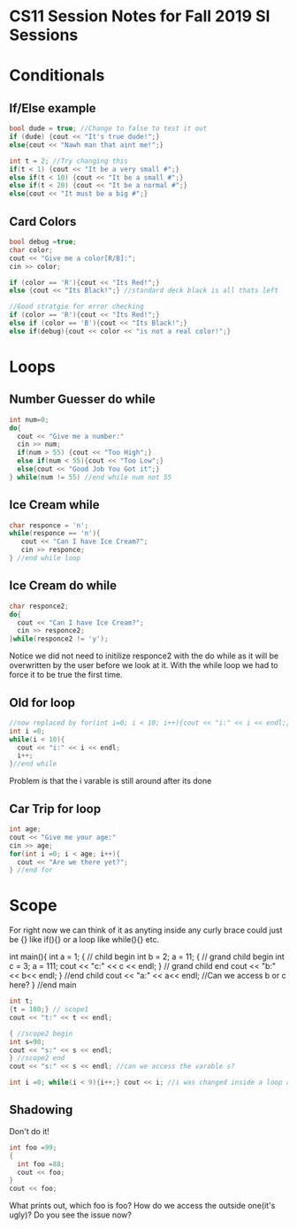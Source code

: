 # CS11 Session Notes for Fall 2019 SI Sessions


# Conditionals
## If/Else example
```C++ 
bool dude = true; //Change to false to test it out
if (dude) {cout << "It's true dude!";}
else{cout << "Nawh man that aint me!";}

int t = 2; //Try changing this
if(t < 1) {cout << "It be a very small #";}
else if(t < 10) {cout << "It be a small #";}
else if(t < 20) {cout << "It be a normal #";}
else{cout << "It must be a big #";}

```


## Card Colors
```C++ 
bool debug =true;
char color;
cout << "Give me a color[R/B]:";
cin >> color; 

if (color == 'R'){cout << "Its Red!";}
else {cout << "Its Black!";} //standard deck black is all thats left

//Good stratgie for error checking
if (color == 'R'){cout << "Its Red!";}
else if (color == 'B'){cout << "Its Black!";}
else if(debug){cout << color << "is not a real color!";}

```

# Loops
## Number Guesser do while
```C++ 
int num=0;
do{
  cout << "Give me a number:"
  cin >> num;
  if(num > 55) {cout << "Too High";}
  else if(num < 55){cout << "Too Low";}
  else{cout << "Good Job You Got it";}
} while(num != 55) //end while num not 55
```

## Ice Cream while
```C++ 
char responce = 'n';
while(responce == 'n'){
   cout << "Can I have Ice Cream?";
   cin >> responce;
} //end while loop
```

## Ice Cream do while
```C++ 
char responce2;
do{
  cout << "Can I have Ice Cream?";
  cin >> responce2;
}while(responce2 != 'y');
```
Notice we did not need to initilize responce2 with the do while as it will be overwritten by the user before we look at it.
With the while loop we had to force it to be true the first time. 

## Old for loop
```C++
//now replaced by for(int i=0; i < 10; i++){cout << "i:" << i << endl;} 
int i =0;
while(i < 10){
  cout << "i:" << i << endl;
  i++;
}//end while
```
Problem is that the i varable is still around after its done

## Car Trip for loop
```C++ 
int age;
cout << "Give me your age:"
cin >> age;
for(int i =0; i < age; i++){
  cout << "Are we there yet?";
} //end for

```

# Scope
For right now we can think of it as anyting inside any curly brace could just be {} like if(){} or a loop like while(){} etc.

int main(){
  int a = 1;
  { // child begin 
    int b = 2;
    a = 11;
    { // grand child begin 
      int c = 3;
      a = 111;
      cout << "c:" << c << endl;
    } // grand child end 
  cout << "b:" << b<< endl;
  } //end child
  cout << "a:" << a<< endl;
  //Can we access b or c here? 
} //end main

```C++ 
int t;
{t = 100;} // scope1
cout << "t:" << t << endl;

{ //scope2 begin
int s=90;
cout << "s:" << s << endl;
} //scope2 end
cout << "s:" << s << endl; //can we access the varable s?

int i =0; while(i < 9){i++;} cout << i; //i was changed inside a loop and the changes were preserved
```

## Shadowing
Don't do it!
```C++ 
int foo =99;
{ 
  int foo =88;
  cout << foo;
}
cout << foo;
```
What prints out, which foo is foo? 
How do we access the outside one(it's ugly)? 
Do you see the issue now?


